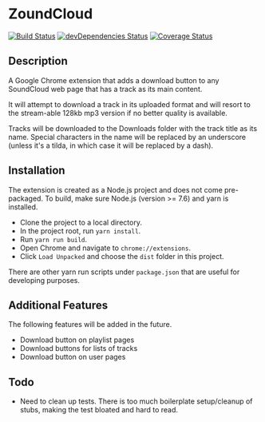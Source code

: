 # ZoundCloud

[![Build Status](https://img.shields.io/travis/xtangle/ZoundCloud/master.svg)](https://travis-ci.org/xtangle/ZoundCloud) 
[![devDependencies Status](https://img.shields.io/david/dev/xtangle/ZoundCloud.svg)](https://david-dm.org/xtangle/ZoundCloud?type=dev)
[![Coverage Status](https://img.shields.io/coveralls/github/xtangle/ZoundCloud/master.svg)](https://coveralls.io/github/xtangle/ZoundCloud?branch=master)

## Description

A Google Chrome extension that adds a download button to any SoundCloud web page that has
a track as its main content.

It will attempt to download a track in its uploaded format and will resort to the 
stream-able 128kb mp3 version if no better quality is available.

Tracks will be downloaded to the Downloads folder with the track title as its name.
Special characters in the name will be replaced by an underscore (unless it's a tilda, in which
case it will be replaced by a dash).

## Installation

The extension is created as a Node.js project and does not come pre-packaged. 
To build, make sure Node.js (version >= 7.6) and yarn is installed.

- Clone the project to a local directory.
- In the project root, run `yarn install`.
- Run `yarn run build`.
- Open Chrome and navigate to `chrome://extensions`.
- Click `Load Unpacked` and choose the `dist` folder in this project.

There are other yarn run scripts under `package.json` that are useful for developing purposes.

## Additional Features

The following features will be added in the future.

- Download button on playlist pages
- Download buttons for lists of tracks
- Download button on user pages

## Todo

- Need to clean up tests. There is too much boilerplate setup/cleanup of stubs, making the test bloated and hard to read.
